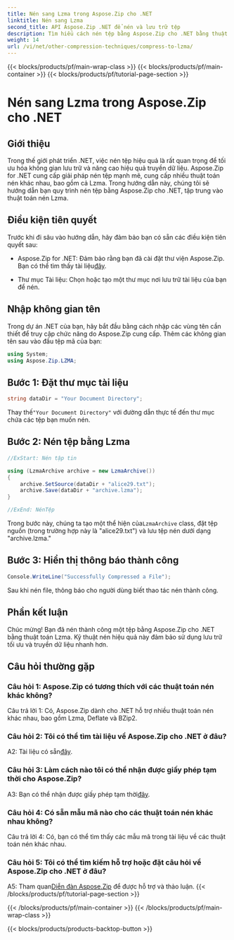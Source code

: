 ```yaml
---
title: Nén sang Lzma trong Aspose.Zip cho .NET
linktitle: Nén sang Lzma
second_title: API Aspose.Zip .NET để nén và lưu trữ tệp
description: Tìm hiểu cách nén tệp bằng Aspose.Zip cho .NET bằng thuật toán Lzma mạnh mẽ. Tối ưu hóa lưu trữ và nâng cao hiệu quả truyền dữ liệu một cách dễ dàng.
weight: 14
url: /vi/net/other-compression-techniques/compress-to-lzma/
---
```


{{< blocks/products/pf/main-wrap-class >}}
{{< blocks/products/pf/main-container >}}
{{< blocks/products/pf/tutorial-page-section >}}

# Nén sang Lzma trong Aspose.Zip cho .NET

## Giới thiệu

Trong thế giới phát triển .NET, việc nén tệp hiệu quả là rất quan trọng để tối ưu hóa không gian lưu trữ và nâng cao hiệu quả truyền dữ liệu. Aspose.Zip for .NET cung cấp giải pháp nén tệp mạnh mẽ, cung cấp nhiều thuật toán nén khác nhau, bao gồm cả Lzma. Trong hướng dẫn này, chúng tôi sẽ hướng dẫn bạn quy trình nén tệp bằng Aspose.Zip cho .NET, tập trung vào thuật toán nén Lzma.

## Điều kiện tiên quyết

Trước khi đi sâu vào hướng dẫn, hãy đảm bảo bạn có sẵn các điều kiện tiên quyết sau:

-  Aspose.Zip for .NET: Đảm bảo rằng bạn đã cài đặt thư viện Aspose.Zip. Bạn có thể tìm thấy tài liệu[đây](https://reference.aspose.com/zip/net/).

- Thư mục Tài liệu: Chọn hoặc tạo một thư mục nơi lưu trữ tài liệu của bạn để nén.

## Nhập không gian tên

Trong dự án .NET của bạn, hãy bắt đầu bằng cách nhập các vùng tên cần thiết để truy cập chức năng do Aspose.Zip cung cấp. Thêm các không gian tên sau vào đầu tệp mã của bạn:

```csharp
using System;
using Aspose.Zip.LZMA;
```

## Bước 1: Đặt thư mục tài liệu

```csharp
string dataDir = "Your Document Directory";
```

 Thay thế`"Your Document Directory"` với đường dẫn thực tế đến thư mục chứa các tệp bạn muốn nén.

## Bước 2: Nén tệp bằng Lzma

```csharp
//ExStart: Nén tập tin

using (LzmaArchive archive = new LzmaArchive())
{
    archive.SetSource(dataDir + "alice29.txt");
    archive.Save(dataDir + "archive.lzma");
}

//ExEnd: NénTệp
```

 Trong bước này, chúng ta tạo một thể hiện của`LzmaArchive` class, đặt tệp nguồn (trong trường hợp này là "alice29.txt") và lưu tệp nén dưới dạng "archive.lzma."

## Bước 3: Hiển thị thông báo thành công

```csharp
Console.WriteLine("Successfully Compressed a File");
```

Sau khi nén file, thông báo cho người dùng biết thao tác nén thành công.

## Phần kết luận

Chúc mừng! Bạn đã nén thành công một tệp bằng Aspose.Zip cho .NET bằng thuật toán Lzma. Kỹ thuật nén hiệu quả này đảm bảo sử dụng lưu trữ tối ưu và truyền dữ liệu nhanh hơn.

## Câu hỏi thường gặp

### Câu hỏi 1: Aspose.Zip có tương thích với các thuật toán nén khác không?

Câu trả lời 1: Có, Aspose.Zip dành cho .NET hỗ trợ nhiều thuật toán nén khác nhau, bao gồm Lzma, Deflate và BZip2.

### Câu hỏi 2: Tôi có thể tìm tài liệu về Aspose.Zip cho .NET ở đâu?

 A2: Tài liệu có sẵn[đây](https://reference.aspose.com/zip/net/).

### Câu hỏi 3: Làm cách nào tôi có thể nhận được giấy phép tạm thời cho Aspose.Zip?

 A3: Bạn có thể nhận được giấy phép tạm thời[đây](https://purchase.aspose.com/temporary-license/).

### Câu hỏi 4: Có sẵn mẫu mã nào cho các thuật toán nén khác nhau không?

Câu trả lời 4: Có, bạn có thể tìm thấy các mẫu mã trong tài liệu về các thuật toán nén khác nhau.

### Câu hỏi 5: Tôi có thể tìm kiếm hỗ trợ hoặc đặt câu hỏi về Aspose.Zip cho .NET ở đâu?

 A5: Tham quan[Diễn đàn Aspose.Zip](https://forum.aspose.com/c/zip/37) để được hỗ trợ và thảo luận.
{{< /blocks/products/pf/tutorial-page-section >}}

{{< /blocks/products/pf/main-container >}}
{{< /blocks/products/pf/main-wrap-class >}}

{{< blocks/products/products-backtop-button >}}
